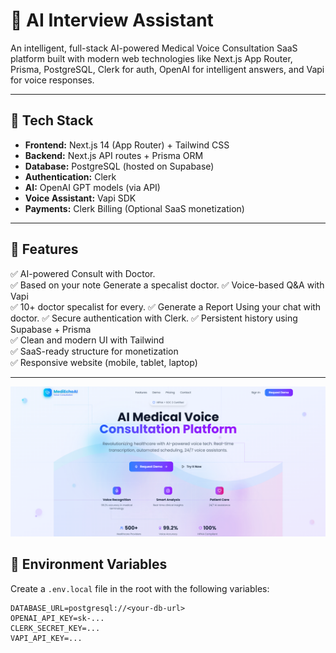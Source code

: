 # 🧠 AI Interview Assistant

An intelligent, full-stack AI-powered Medical Voice Consultation SaaS platform built with modern web technologies like Next.js App Router, Prisma, PostgreSQL, Clerk for auth, OpenAI for intelligent answers, and Vapi for voice responses.

---

## 🔧 Tech Stack

- **Frontend:** Next.js 14 (App Router) + Tailwind CSS
- **Backend:** Next.js API routes + Prisma ORM
- **Database:** PostgreSQL (hosted on Supabase)
- **Authentication:** Clerk
- **AI:** OpenAI GPT models (via API)
- **Voice Assistant:** Vapi SDK
- **Payments:** Clerk Billing (Optional SaaS monetization)

---

## 🌟 Features

✅ AI-powered Consult with Doctor.  
✅ Based on your note Generate a specalist doctor. 
✅ Voice-based Q&A with Vapi  
✅ 10+ doctor specalist for every.
✅ Generate a Report Using your chat with doctor.
✅ Secure authentication with Clerk.
✅ Persistent history using Supabase + Prisma  
✅ Clean and modern UI with Tailwind  
✅ SaaS-ready structure for monetization  
✅ Responsive website (mobile, tablet, laptop)

---

![Landing Page Preview](./public/Landing.png)


## 🔐 Environment Variables

Create a `.env.local` file in the root with the following variables:

```env
DATABASE_URL=postgresql://<your-db-url>
OPENAI_API_KEY=sk-...
CLERK_SECRET_KEY=...
VAPI_API_KEY=...

